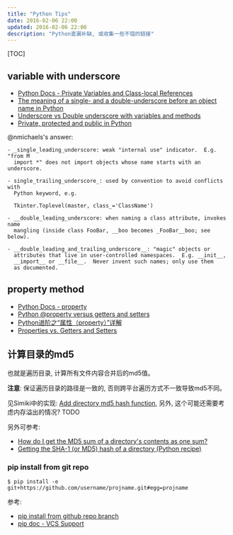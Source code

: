 ```yaml
---
title: "Python Tips"
date: 2016-02-06 22:00
updated: 2016-02-06 22:00
description: "Python查漏补缺, 或收集一些不错的链接"
---
```


[TOC]

## variable with underscore ##

* [Python Docs - Private Variables and Class-local References](https://docs.python.org/2/tutorial/classes.html#private-variables-and-class-local-references)
* [The meaning of a single- and a double-underscore before an object name in Python](http://stackoverflow.com/questions/1301346/the-meaning-of-a-single-and-a-double-underscore-before-an-object-name-in-python)
* [Underscore vs Double underscore with variables and methods](http://stackoverflow.com/questions/6930144/underscore-vs-double-underscore-with-variables-and-methods)
* [Private, protected and public in Python](http://radek.io/2011/07/21/private-protected-and-public-in-python/)

@nmichaels's answer:

	- _single_leading_underscore: weak "internal use" indicator.  E.g. "from M
	  import *" does not import objects whose name starts with an underscore.

	- single_trailing_underscore_: used by convention to avoid conflicts with
	  Python keyword, e.g.

	  Tkinter.Toplevel(master, class_='ClassName')

	- __double_leading_underscore: when naming a class attribute, invokes name
	  mangling (inside class FooBar, __boo becomes _FooBar__boo; see below).

	- __double_leading_and_trailing_underscore__: "magic" objects or
	  attributes that live in user-controlled namespaces.  E.g. __init__,
	  __import__ or __file__.  Never invent such names; only use them
	  as documented.

## property method ##

* [Python Docs - property](https://docs.python.org/2/library/functions.html#property)
* [Python @property versus getters and setters](http://stackoverflow.com/questions/6618002/python-property-versus-getters-and-setters)
* [Python进阶之“属性（property）”详解](http://python.jobbole.com/80955/)
* [Properties vs. Getters and Setters](http://www.python-course.eu/python3_properties.php)


## 计算目录的md5 ##

也就是遍历目录, 计算所有文件内容合并后的md5值。

**注意**: 保证遍历目录的路径是一致的, 否则跨平台遍历方式不一致导致md5不同。

见Simiki中的实现: [Add directory md5 hash function](https://github.com/tankywoo/simiki/commit/09039e10a9eba2436b1ec74c5d8a6e1cf84c0f5b), 另外, 这个可能还需要考虑内存溢出的情况? TODO

另外可参考:

* [How do I get the MD5 sum of a directory's contents as one sum?](http://unix.stackexchange.com/questions/35832/how-do-i-get-the-md5-sum-of-a-directorys-contents-as-one-sum)
* [Getting the SHA-1 (or MD5) hash of a directory (Python recipe)](http://code.activestate.com/recipes/576973-getting-the-sha-1-or-md5-hash-of-a-directory/)


### pip install from git repo ###

	$ pip install -e git+https://github.com/username/projname.git#egg=projname

参考:

* [pip install from github repo branch](http://stackoverflow.com/questions/20101834/pip-install-from-github-repo-branch)
* [pip doc - VCS Support](https://pip.pypa.io/en/latest/reference/pip_install/#vcs-support)
